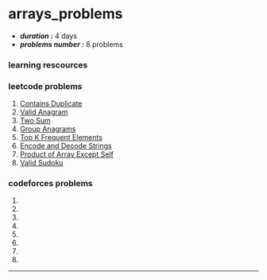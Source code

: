 # arrays_problems

* ***duration :*** 4 days 
* ***problems number :*** 8 problems

### learning rescources

### leetcode problems
1.	[Contains Duplicate](https://leetcode.com/problems/contains-duplicate/) 
2.	[Valid Anagram](https://leetcode.com/problems/valid-anagram/)
3.	[Two Sum](https://leetcode.com/problems/two-sum/)
4.	[Group Anagrams](https://leetcode.com/problems/group-anagrams/) 
5.	[Top K Frequent Elements](https://leetcode.com/problems/top-k-frequent-elements/)
6.	[Encode and Decode Strings](https://leetcode.com/problems/encode-and-decode-strings/)
7.	[Product of Array Except Self](https://leetcode.com/problems/product-of-array-except-self/) 
8.	[Valid Sudoku](https://leetcode.com/problems/valid-sudoku/) 
### codeforces problems
1. 
2. 
3. 
4. 
5. 
6. 
7. 
8. 
 
---------------
